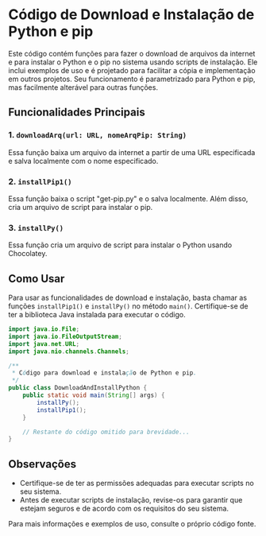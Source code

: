 # Código de Download e Instalação de Python e pip

Este código contém funções para fazer o download de arquivos da internet e para instalar o Python e o pip no sistema usando scripts de instalação. Ele inclui exemplos de uso e é projetado para facilitar a cópia e implementação em outros projetos. Seu funcionamento é parametrizado para Python e pip, mas facilmente alterável para outras funções.

## Funcionalidades Principais

### 1. `downloadArq(url: URL, nomeArqPip: String)`

Essa função baixa um arquivo da internet a partir de uma URL especificada e salva localmente com o nome especificado.

### 2. `installPip1()`

Essa função baixa o script "get-pip.py" e o salva localmente. Além disso, cria um arquivo de script para instalar o pip.

### 3. `installPy()`

Essa função cria um arquivo de script para instalar o Python usando Chocolatey.

## Como Usar

Para usar as funcionalidades de download e instalação, basta chamar as funções `installPip1()` e `installPy()` no método `main()`. Certifique-se de ter a biblioteca Java instalada para executar o código.

```java
import java.io.File;
import java.io.FileOutputStream;
import java.net.URL;
import java.nio.channels.Channels;

/**
 * Código para download e instalação de Python e pip.
 */
public class DownloadAndInstallPython {
    public static void main(String[] args) {
        installPy();
        installPip1();
    }

    // Restante do código omitido para brevidade...
}
```

## Observações

- Certifique-se de ter as permissões adequadas para executar scripts no seu sistema.
- Antes de executar scripts de instalação, revise-os para garantir que estejam seguros e de acordo com os requisitos do seu sistema.

Para mais informações e exemplos de uso, consulte o próprio código fonte.

